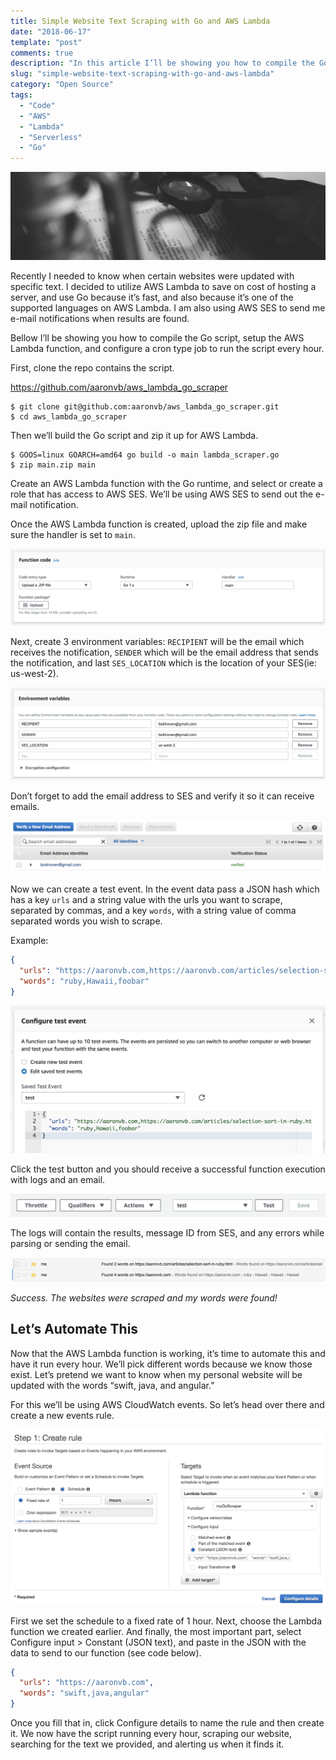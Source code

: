 ```yaml
---
title: Simple Website Text Scraping with Go and AWS Lambda
date: "2018-06-17"
template: "post"
comments: true
description: "In this article I’ll be showing you how to compile the Go script, setup the AWS Lambda function, and configure a cron type job to run the script every hour."
slug: "simple-website-text-scraping-with-go-and-aws-lambda"
category: "Open Source"
tags:
  - "Code"
  - "AWS"
  - "Lambda"
  - "Serverless"
  - "Go"
---
```


![header](../assets/simple-website-text-scraping-with-go-and-aws-lambda/header.jpeg)

Recently I needed to know when certain websites were updated with specific text. I decided to utilize AWS Lambda to save on cost of hosting a server, and use Go because it’s fast, and also because it’s one of the supported languages on AWS Lambda. I am also using AWS SES to send me e-mail notifications when results are found.

Bellow I’ll be showing you how to compile the Go script, setup the AWS Lambda function, and configure a cron type job to run the script every hour.

First, clone the repo contains the script.

https://github.com/aaronvb/aws_lambda_go_scraper

```text
$ git clone git@github.com:aaronvb/aws_lambda_go_scraper.git
$ cd aws_lambda_go_scraper
```

Then we’ll build the Go script and zip it up for AWS Lambda.

```text
$ GOOS=linux GOARCH=amd64 go build -o main lambda_scraper.go
$ zip main.zip main
```

Create an AWS Lambda function with the Go runtime, and select or create a role that has access to AWS SES. We’ll be using AWS SES to send out the e-mail notification.

Once the AWS Lambda function is created, upload the zip file and make sure the handler is set to `main`.

![function](../assets/simple-website-text-scraping-with-go-and-aws-lambda/function.png)

Next, create 3 environment variables: `RECIPIENT` will be the email which receives the notification, `SENDER` which will be the email address that sends the notification, and last `SES_LOCATION` which is the location of your SES(ie: us-west-2).

![env_variables](../assets/simple-website-text-scraping-with-go-and-aws-lambda/env_variables.png)

Don’t forget to add the email address to SES and verify it so it can receive emails.

![ses](../assets/simple-website-text-scraping-with-go-and-aws-lambda/ses.png)

Now we can create a test event. In the event data pass a JSON hash which has a key `urls` and a string value with the urls you want to scrape, separated by commas, and a key `words`, with a string value of comma separated words you wish to scrape.

Example:

```json
{
  "urls": "https://aaronvb.com,https://aaronvb.com/articles/selection-sort-in-ruby.html",
  "words": "ruby,Hawaii,foobar"
}
```

![test_event](../assets/simple-website-text-scraping-with-go-and-aws-lambda/test_event.png)

Click the test button and you should receive a successful function execution with logs and an email.

![test_action](../assets/simple-website-text-scraping-with-go-and-aws-lambda/test_action.png)

The logs will contain the results, message ID from SES, and any errors while parsing or sending the email.

![email_example](../assets/simple-website-text-scraping-with-go-and-aws-lambda/email_example.png)

*Success. The websites were scraped and my words were found!*

## Let’s Automate This
Now that the AWS Lambda function is working, it’s time to automate this and have it run every hour. We’ll pick different words because we know those exist. Let’s pretend we want to know when my personal website will be updated with the words “swift, java, and angular.”

For this we’ll be using AWS CloudWatch events. So let’s head over there and create a new events rule.

![create_rule](../assets/simple-website-text-scraping-with-go-and-aws-lambda/create_rule.png)

First we set the schedule to a fixed rate of 1 hour. Next, choose the Lambda function we created earlier. And finally, the most important part, select Configure input > Constant (JSON text), and paste in the JSON with the data to send to our function (see code below).

```json
{
  "urls": "https://aaronvb.com",
  "words": "swift,java,angular"
}
```

Once you fill that in, click Configure details to name the rule and then create it. We now have the script running every hour, scraping our website, searching for the text we provided, and alerting us when it finds it.